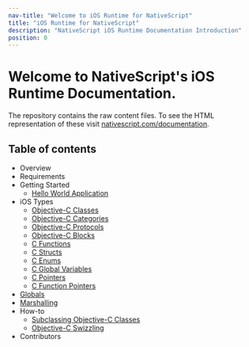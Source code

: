 ```yaml
---
nav-title: "Welcome to iOS Runtime for NativeScript"
title: "iOS Runtime for NativeScript"
description: "NativeScript iOS Runtime Documentation Introduction"
position: 0
---
```


# Welcome to NativeScript's iOS Runtime Documentation.
The repository contains the raw content files. To see the HTML representation of these visit [nativescript.com/documentation](http://nsbuild01/docs/README.html).

## Table of contents
* Overview
* Requirements
* Getting Started
  * [Hello World Application](HelloWorld.md)
* iOS Types
  * [Objective-C Classes](types/ObjC-Classes.md)
  * [Objective-C Categories](types/ObjC-Categories.md)
  * [Objective-C Protocols](types/ObjC-Protocols.md)
  * [Objective-C Blocks](types/ObjC-Blocks.md)
  * [C Functions](types/C-Functions.md)
  * [C Structs](types/C-Structs.md)
  * [C Enums](types/C-Enums.md)
  * [C Global Variables](types/C-Global-Variables.md)
  * [C Pointers](types/C-Pointers.md)
  * [C Function Pointers](types/C-Function-Pointers.md)
* [Globals](Globals.md)
* [Marshalling](Marshalling.md)
* How-to
  * [Subclassing Objective-C Classes](how-to/ObjC-Subclassing.md)
  * [Objective-C Swizzling](how-to/ObjC-Swizzling.md)
* Contributors
